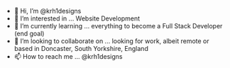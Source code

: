 - 👋 Hi, I’m @krh1designs
- 👀 I’m interested in ... Website Development
- 🌱 I’m currently learning ... everything to become a Full Stack Developer (end goal) 
- 💞️ I’m looking to collaborate on ... looking for work, albeit remote or based in Doncaster, South Yorkshire, England 
- 📫 How to reach me ... @krh1designs

<!---
krh1designs/krh1designs is a ✨ special ✨ repository because its `README.md` (this file) appears on your GitHub profile.
You can click the Preview link to take a look at your changes.
--->
